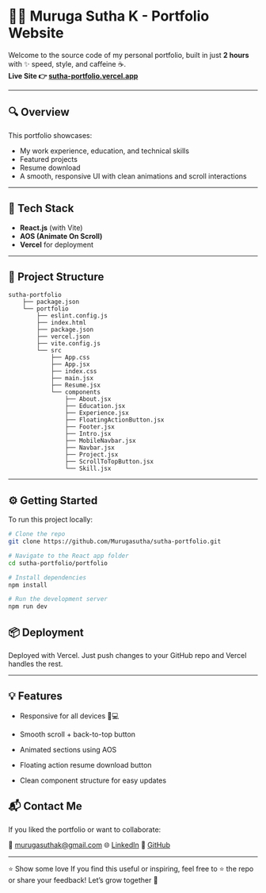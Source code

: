 # 🧑‍💻 Muruga Sutha K - Portfolio Website

Welcome to the source code of my personal portfolio, built in just **2 hours** with ✨ speed, style, and caffeine ☕.  
**Live Site 👉 [sutha-portfolio.vercel.app](https://sutha-portfolio.vercel.app/)**

---

## 🔍 Overview

This portfolio showcases:

- My work experience, education, and technical skills  
- Featured projects  
- Resume download  
- A smooth, responsive UI with clean animations and scroll interactions  

---

## 🚀 Tech Stack

- **React.js** (with Vite)
- **AOS (Animate On Scroll)**
- **Vercel** for deployment

---

## 📁 Project Structure
```
sutha-portfolio
    ├── package.json
    └── portfolio
        ├── eslint.config.js
        ├── index.html
        ├── package.json
        ├── vercel.json
        ├── vite.config.js
        └── src
            ├── App.css
            ├── App.jsx
            ├── index.css
            ├── main.jsx
            ├── Resume.jsx
            └── components
                ├── About.jsx
                ├── Education.jsx
                ├── Experience.jsx
                ├── FloatingActionButton.jsx
                ├── Footer.jsx
                ├── Intro.jsx
                ├── MobileNavbar.jsx
                ├── Navbar.jsx
                ├── Project.jsx
                ├── ScrollToTopButton.jsx
                └── Skill.jsx
```

---

## ⚙️ Getting Started

To run this project locally:

```bash
# Clone the repo
git clone https://github.com/Murugasutha/sutha-portfolio.git

# Navigate to the React app folder
cd sutha-portfolio/portfolio

# Install dependencies
npm install

# Run the development server
npm run dev
```

## 📦 Deployment

Deployed with Vercel. Just push changes to your GitHub repo and Vercel handles the rest.

---

## 💡 Features
- Responsive for all devices 📱💻

- Smooth scroll + back-to-top button

- Animated sections using AOS

- Floating action resume download button

- Clean component structure for easy updates

## 📬 Contact Me

If you liked the portfolio or want to collaborate:

📧 murugasuthak@gmail.com
🌐 [LinkedIn](https://www.linkedin.com/in/muruga-sutha-k/)
🐙 [GitHub](https://github.com/Murugasutha)

---

⭐️ Show some love
If you find this useful or inspiring, feel free to ⭐ the repo or share your feedback!
Let’s grow together 🚀
